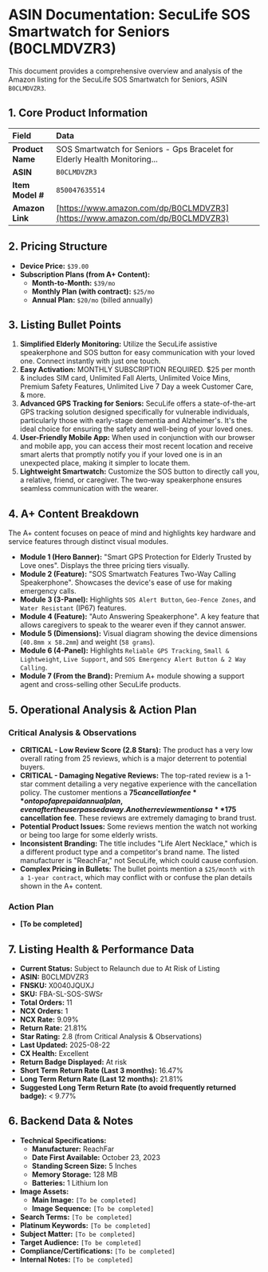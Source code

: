 # ASIN Documentation: SecuLife SOS Smartwatch for Seniors (B0CLMDVZR3)

This document provides a comprehensive overview and analysis of the Amazon listing for the SecuLife SOS Smartwatch for Seniors, ASIN `B0CLMDVZR3`.

## 1. Core Product Information

| Field            | Data                                                                                             |
| :--------------- | :----------------------------------------------------------------------------------------------- |
| **Product Name** | SOS Smartwatch for Seniors - Gps Bracelet for Elderly Health Monitoring...                       |
| **ASIN**         | `B0CLMDVZR3`                                                                                     |
| **Item Model #** | `850047635514`                                                                                   |
| **Amazon Link**  | [https://www.amazon.com/dp/B0CLMDVZR3](https://www.amazon.com/dp/B0CLMDVZR3)                     |

## 2. Pricing Structure

*   **Device Price:** `$39.00`
*   **Subscription Plans (from A+ Content):**
    *   **Month-to-Month:** `$39/mo`
    *   **Monthly Plan (with contract):** `$25/mo`
    *   **Annual Plan:** `$20/mo` (billed annually)

## 3. Listing Bullet Points

1.  **Simplified Elderly Monitoring:** Utilize the SecuLife assistive speakerphone and SOS button for easy communication with your loved one. Connect instantly with just one touch.
2.  **Easy Activation:** MONTHLY SUBSCRIPTION REQUIRED. $25 per month & includes SIM card, Unlimited Fall Alerts, Unlimited Voice Mins, Premium Safety Features, Unlimited Live 7 Day a week Customer Care, & more.
3.  **Advanced GPS Tracking for Seniors:** SecuLife offers a state-of-the-art GPS tracking solution designed specifically for vulnerable individuals, particularly those with early-stage dementia and Alzheimer's. It's the ideal choice for ensuring the safety and well-being of your loved ones.
4.  **User-Friendly Mobile App:** When used in conjunction with our browser and mobile app, you can access their most recent location and receive smart alerts that promptly notify you if your loved one is in an unexpected place, making it simpler to locate them.
5.  **Lightweight Smartwatch:** Customize the SOS button to directly call you, a relative, friend, or caregiver. The two-way speakerphone ensures seamless communication with the wearer.

## 4. A+ Content Breakdown

The A+ content focuses on peace of mind and highlights key hardware and service features through distinct visual modules.

*   **Module 1 (Hero Banner):** "Smart GPS Protection for Elderly Trusted by Love ones". Displays the three pricing tiers visually.
*   **Module 2 (Feature):** "SOS Smartwatch Features Two-Way Calling Speakerphone". Showcases the device's ease of use for making emergency calls.
*   **Module 3 (3-Panel):** Highlights `SOS Alert Button`, `Geo-Fence Zones`, and `Water Resistant` (IP67) features.
*   **Module 4 (Feature):** "Auto Answering Speakerphone". A key feature that allows caregivers to speak to the wearer even if they cannot answer.
*   **Module 5 (Dimensions):** Visual diagram showing the device dimensions (`40.8mm x 58.2mm`) and weight (`58 grams`).
*   **Module 6 (4-Panel):** Highlights `Reliable GPS Tracking`, `Small & Lightweight`, `Live Support`, and `SOS Emergency Alert Button & 2 Way Calling`.
*   **Module 7 (From the Brand):** Premium A+ module showing a support agent and cross-selling other SecuLife products.

## 5. Operational Analysis & Action Plan

### Critical Analysis & Observations

*   **CRITICAL - Low Review Score (2.8 Stars):** The product has a very low overall rating from 25 reviews, which is a major deterrent to potential buyers.
*   **CRITICAL - Damaging Negative Reviews:** The top-rated review is a 1-star comment detailing a very negative experience with the cancellation policy. The customer mentions a **$75 cancellation fee** on top of a prepaid annual plan, even after the user passed away. Another review mentions a **$175 cancellation fee**. These reviews are extremely damaging to brand trust.
*   **Potential Product Issues:** Some reviews mention the watch not working or being too large for some elderly wrists.
*   **Inconsistent Branding:** The title includes "Life Alert Necklace," which is a different product type and a competitor's brand name. The listed manufacturer is "ReachFar," not SecuLife, which could cause confusion.
*   **Complex Pricing in Bullets:** The bullet points mention a `$25/month with a 1-year contract`, which may conflict with or confuse the plan details shown in the A+ content.

### Action Plan

*   **[To be completed]**

## 7. Listing Health & Performance Data

*   **Current Status:** Subject to Relaunch due to At Risk of Listing
*   **ASIN:** B0CLMDVZR3
*   **FNSKU:** X0040JQUXJ
*   **SKU:** FBA-SL-SOS-SWSr
*   **Total Orders:** 11
*   **NCX Orders:** 1
*   **NCX Rate:** 9.09%
*   **Return Rate:** 21.81%
*   **Star Rating:** 2.8 (from Critical Analysis & Observations)
*   **Last Updated:** 2025-08-22
*   **CX Health:** Excellent
*   **Return Badge Displayed:** At risk
*   **Short Term Return Rate (Last 3 months):** 16.47%
*   **Long Term Return Rate (Last 12 months):** 21.81%
*   **Suggested Long Term Return Rate (to avoid frequently returned badge):** < 9.77%

## 6. Backend Data & Notes

*   **Technical Specifications:**
    *   **Manufacturer:** ReachFar
    *   **Date First Available:** October 23, 2023
    *   **Standing Screen Size:** 5 Inches
    *   **Memory Storage:** 128 MB
    *   **Batteries:** 1 Lithium Ion
*   **Image Assets:**
    *   **Main Image:** `[To be completed]`
    *   **Image Sequence:** `[To be completed]`
*   **Search Terms:** `[To be completed]`
*   **Platinum Keywords:** `[To be completed]`
*   **Subject Matter:** `[To be completed]`
*   **Target Audience:** `[To be completed]`
*   **Compliance/Certifications:** `[To be completed]`
*   **Internal Notes:** `[To be completed]`

